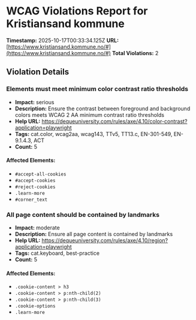 # WCAG Violations Report for Kristiansand kommune

**Timestamp:** 2025-10-17T00:33:34.125Z
**URL:** [https://www.kristiansand.kommune.no/#](https://www.kristiansand.kommune.no/#)
**Total Violations:** 2

## Violation Details

### Elements must meet minimum color contrast ratio thresholds

- **Impact:** serious
- **Description:** Ensure the contrast between foreground and background colors meets WCAG 2 AA minimum contrast ratio thresholds
- **Help URL:** https://dequeuniversity.com/rules/axe/4.10/color-contrast?application=playwright
- **Tags:** cat.color, wcag2aa, wcag143, TTv5, TT13.c, EN-301-549, EN-9.1.4.3, ACT
- **Count:** 5

#### Affected Elements:

- `#accept-all-cookies`
- `#accept-cookies`
- `#reject-cookies`
- `.learn-more`
- `#corner_text`

### All page content should be contained by landmarks

- **Impact:** moderate
- **Description:** Ensure all page content is contained by landmarks
- **Help URL:** https://dequeuniversity.com/rules/axe/4.10/region?application=playwright
- **Tags:** cat.keyboard, best-practice
- **Count:** 5

#### Affected Elements:

- `.cookie-content > h3`
- `.cookie-content > p:nth-child(2)`
- `.cookie-content > p:nth-child(3)`
- `.cookie-options`
- `.learn-more`
